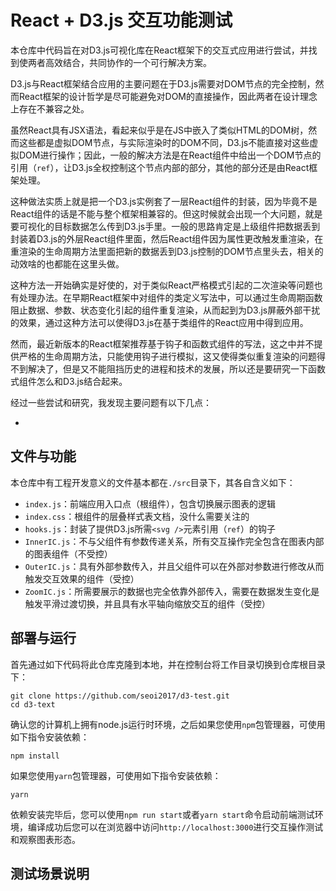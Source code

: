 # React + D3.js 交互功能测试

本仓库中代码旨在对D3.js可视化库在React框架下的交互式应用进行尝试，并找到使两者高效结合，共同协作的一个可行解决方案。

D3.js与React框架结合应用的主要问题在于D3.js需要对DOM节点的完全控制，然而React框架的设计哲学是尽可能避免对DOM的直接操作，因此两者在设计理念上存在不兼容之处。

虽然React具有JSX语法，看起来似乎是在JS中嵌入了类似HTML的DOM树，然而这些都是虚拟DOM节点，与实际渲染时的DOM不同，D3.js不能直接对这些虚拟DOM进行操作；因此，一般的解决方法是在React组件中给出一个DOM节点的引用（`ref`），让D3.js全权控制这个节点内部的部分，其他的部分还是由React框架处理。

这种做法实质上就是把一个D3.js实例套了一层React组件的封装，因为毕竟不是React组件的话是不能与整个框架相兼容的。但这时候就会出现一个大问题，就是要可视化的目标数据怎么传到D3.js手里。一般的思路肯定是上级组件把数据丢到封装着D3.js的外层React组件里面，然后React组件因为属性更改触发重渲染，在重渲染的生命周期方法里面把新的数据丢到D3.js控制的DOM节点里头去，相关的动效啥的也都能在这里头做。

这种方法一开始确实是好使的，对于类似React严格模式引起的二次渲染等问题也有处理办法。在早期React框架中对组件的类定义写法中，可以通过生命周期函数阻止数据、参数、状态变化引起的组件重复渲染，从而起到为D3.js屏蔽外部干扰的效果，通过这种方法可以使得D3.js在基于类组件的React应用中得到应用。

然而，最近新版本的React框架推荐基于钩子和函数式组件的写法，这之中并不提供严格的生命周期方法，只能使用钩子进行模拟，这又使得类似重复渲染的问题得不到解决了，但是又不能阻挡历史的进程和技术的发展，所以还是要研究一下函数式组件怎么和D3.js结合起来。

经过一些尝试和研究，我发现主要问题有以下几点：

- 

## 文件与功能

本仓库中有工程开发意义的文件基本都在`./src`目录下，其各自含义如下：

- `index.js`：前端应用入口点（根组件），包含切换展示图表的逻辑
- `index.css`：根组件的层叠样式表文档，没什么需要关注的
- `hooks.js`：封装了提供D3.js所需`<svg />`元素引用（`ref`）的钩子
- `InnerIC.js`：不与父组件有参数传递关系，所有交互操作完全包含在图表内部的图表组件（不受控）
- `OuterIC.js`：具有外部参数传入，并且父组件可以在外部对参数进行修改从而触发交互效果的组件（受控）
- `ZoomIC.js`：所需要展示的数据也完全依靠外部传入，需要在数据发生变化是触发平滑过渡切换，并且具有水平轴向缩放交互的组件（受控）

## 部署与运行

首先通过如下代码将此仓库克隆到本地，并在控制台将工作目录切换到仓库根目录下：

```
git clone https://github.com/seoi2017/d3-test.git
cd d3-text
```

确认您的计算机上拥有node.js运行时环境，之后如果您使用`npm`包管理器，可使用如下指令安装依赖：

```
npm install
```

如果您使用`yarn`包管理器，可使用如下指令安装依赖：

```
yarn
```

依赖安装完毕后，您可以使用`npm run start`或者`yarn start`命令启动前端测试环境，编译成功后您可以在浏览器中访问`http://localhost:3000`进行交互操作测试和观察图表形态。

## 测试场景说明

